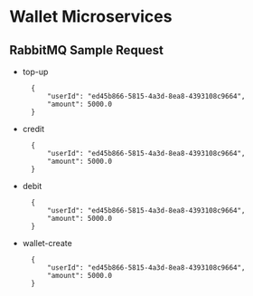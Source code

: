 # Wallet Microservices


## RabbitMQ Sample Request
* top-up  
  ``` 
    {
        "userId": "ed45b866-5815-4a3d-8ea8-4393108c9664",
        "amount": 5000.0
    }
  ```

* credit
  ``` 
    {
        "userId": "ed45b866-5815-4a3d-8ea8-4393108c9664",
        "amount": 5000.0
    }
  ```

* debit
  ``` 
    {
        "userId": "ed45b866-5815-4a3d-8ea8-4393108c9664",
        "amount": 5000.0
    }
  ```

* wallet-create
  ``` 
    {
        "userId": "ed45b866-5815-4a3d-8ea8-4393108c9664",
        "amount": 5000.0
    }
  ```

